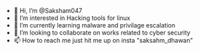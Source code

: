 - 👋 Hi, I’m @Saksham047
- 👀 I’m interested in Hacking tools for linux
- 🌱 I’m currently learning malware and privilage escalation
- 💞️ I’m looking to collaborate on works related to cyber security
- 📫 How to reach me just hit me up on insta  "saksahm_dhawan"

<!---
Saksham047/Saksham047 is a ✨ special ✨ repository because its `README.md` (this file) appears on your GitHub profile.
You can click the Preview link to take a look at your changes.
--->
